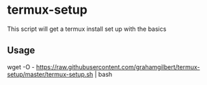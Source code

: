 # termux-setup

This script will get a termux install set up with the basics

## Usage

wget -O - https://raw.githubusercontent.com/grahamgilbert/termux-setup/master/termux-setup.sh | bash
